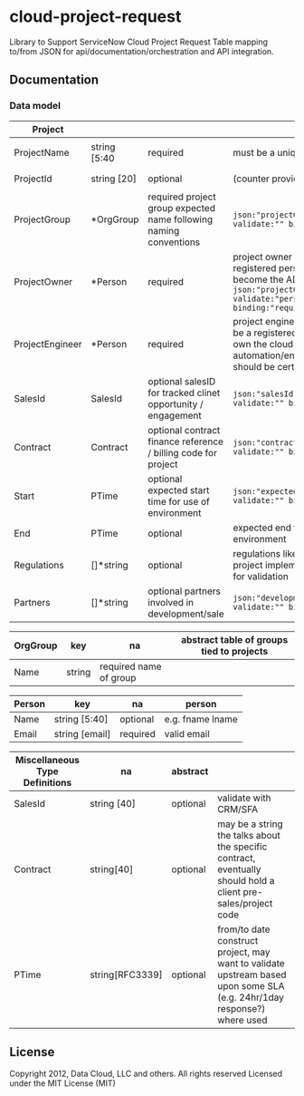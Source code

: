 # cloud-project-request
Library to Support ServiceNow Cloud Project Request Table mapping to/from JSON for api/documentation/orchestration and API integration.

## Documentation

### Data model

|Project|||||
|---|---|---|---|---|
|ProjectName|string [5:40|required|must be a unique project name|`json:"projectName,omitempty" validate:"max=40,min=5,projunique" binding:"required"`|
|ProjectId|string [20]|optional|(counter provided by system)|`json:"projectId,omitempty" validate:"max"`|
|ProjectGroup|*OrgGroup|required project group expected name following naming conventions|`json:"projectGroup,omitempty" validate:"" binding:"required"`|
|ProjectOwner|*Person|required|project owner should be a registered person who will become the ADO project owner `json:"projectOwner" validate:"person" binding:"required"`|
|ProjectEngineer|*Person|required|project engineering lead should be a registered person who will own the cloud automation/environment and should be certified for role |`json:"projectEngineer" validate:"person" binding:"required"`|
|SalesId|SalesId|optional salesID for tracked clinet opportunity / engagement|`json:"salesId,omitempty" validate:"" binding:""`|
|Contract|Contract|optional contract finance reference / billing code for project|`json:"contract,omitempty" validate:"" binding:""`|
|Start|PTime|optional expected start time for use of environment|`json:"expectedStart,omitempty" validate:"" binding:""`|
|End|PTime|optional|expected end time for use of environment|`json:"expectectedEnd,omitempty" validate:"" binding:""`|
|Regulations|[]*string|optional|regulations likely in force within project implement as dictionary for validation|`json:"regulations" validate:"" binding:""`|
|Partners|[]*string|optional partners involved in development/sale|`json:"developmentPartners" validate:"" binding:""`|

|OrgGroup|key|na|abstract table of groups tied to projects|
|---|---|---|---|
|Name|string|required name of group|

|Person|key|na|person|
|---|---|---|---|
|Name|string [5:40]|optional|e.g. fname lname|
|Email|string [email]|required|valid email|

|Miscellaneous Type Definitions|na|abstract|  |
|---|---|---|---|
|SalesId|string [40]|optional|validate with CRM/SFA|
|Contract|string[40]|optional|may be a string the talks about the specific contract, eventually should hold a client pre-sales/project code|
|PTime|string[RFC3339]|optional|from/to date construct project, may want to validate upstream based upon some SLA (e.g. 24hr/1day response?) where used|



## License
Copyright 2012, Data Cloud, LLC and others. All rights reserved
Licensed under the MIT License (MIT)


